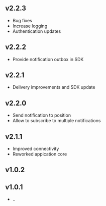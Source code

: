 ## v2.2.3
- Bug fixes
- Increase logging
- Authentication updates

## v2.2.2
- Provide notification outbox in SDK

## v2.2.1
- Delivery improvements and SDK update

## v2.2.0
- Send notification to position
- Allow to subscribe to multiple notifications

## v2.1.1
- Improved connectivity
- Reworked appication core

## v1.0.2

## v1.0.1

- ..
